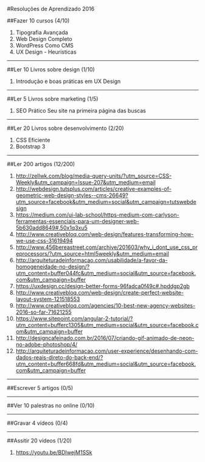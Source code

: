 #Resoluções de Aprendizado 2016

##Fazer 10 cursos (4/10)

1. Tipografia Avançada
2. Web Design Completo
3. WordPress Como CMS
4. UX Design - Heurísticas

-------------------------------------------


##Ler 10 Livros sobre design (1/10)

1. Introdução e boas práticas em UX Design

-------------------------------------------

##Ler 5 Livros sobre marketing (1/5)

1. SEO Prático Seu site na primeira página das buscas


-------------------------------------------

##Ler 20 Livros sobre desenvolvimento (2/20)

1. CSS Eficiente
2. Bootstrap 3


-------------------------------------------

##Ler 200 artigos (12/200)

1. http://zellwk.com/blog/media-query-units/?utm_source=CSS-Weekly&utm_campaign=Issue-207&utm_medium=email
2. http://webdesign.tutsplus.com/articles/creative-examples-of-geometric-web-design-styles--cms-26649?utm_source=facebook&utm_medium=social&utm_campaign=tutswebdesign
3. https://medium.com/ui-lab-school/https-medium-com-carlyson-ferramentas-essenciais-para-um-designer-web-5b630add8649#.50x1q3xu5
4. http://www.creativebloq.com/web-design/features-transforming-how-we-use-css-31619494
5. http://www.456bereastreet.com/archive/201603/why_i_dont_use_css_preprocessors/?utm_source=html5weekly&utm_medium=email
6. http://arquiteturadeinformacao.com/usabilidade/a-favor-da-homogeneidade-no-design/?utm_content=buffer044fc&utm_medium=social&utm_source=facebook.com&utm_campaign=buffer
7. https://uxdesign.cc/design-better-forms-96fadca0f49c#.hpddgp2gb
8. http://www.creativebloq.com/web-design/create-perfect-website-layout-system-121518553
9. http://www.creativebloq.com/agencies/10-best-new-agency-websites-2016-so-far-71621255
10. https://www.sitepoint.com/angular-2-tutorial/?utm_content=bufferc1305&utm_medium=social&utm_source=facebook.com&utm_campaign=buffer
11. http://designcafeinado.com.br/2016/07/criando-gif-animado-de-neon-no-adobe-photoshop/4/
12. http://arquiteturadeinformacao.com/user-experience/desenhando-com-dados-reais-direto-do-back-end/?utm_content=buffer668fd&utm_medium=social&utm_source=facebook.com&utm_campaign=buffer

-------------------------------------------    

##Escrever 5 artigos (0/5)

-------------------------------------------

##Ver 10 palestras no online (0/10)

-------------------------------------------

##Gravar 4 vídeos (0/4)


-------------------------------------------

##Assitir 20 vídeos (1/20)

1. https://youtu.be/BDIwejM1SSk

